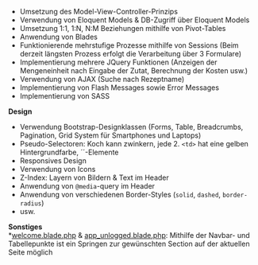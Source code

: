 * Umsetzung des Model-View-Controller-Prinzips
* Verwendung von Eloquent Models & DB-Zugriff über Eloquent Models
* Umsetzung 1:1, 1:N, N:M Beziehungen mithilfe von Pivot-Tables
* Anwendung von Blades
* Funktionierende mehrstufige Prozesse mithilfe von Sessions (Beim derzeit längsten Prozess erfolgt die Verarbeitung über 3 Formulare)
* Implementierung mehrere JQuery Funktionen (Anzeigen der Mengeneinheit nach Eingabe der Zutat, Berechnung der Kosten usw.)
* Verwendung von AJAX (Suche nach Rezeptname)
* Implementierung von Flash Messages sowie  Error Messages
* Implementierung von SASS

**Design**
* Verwendung Bootstrap-Designklassen (Forms, Table, Breadcrumbs, Pagination, Grid System für Smartphones und Laptops)
* Pseudo-Selectoren: Koch kann zwinkern, jede 2. `<td>` hat eine gelben Hintergrundfarbe, ´<a>´-Elemente
* Responsives Design
* Verwendung von Icons
* Z-Index: Layern von Bildern & Text im Header
* Anwendung von `@media`-query im Header
* Anwendung von verschiedenen Border-Styles (`solid`, `dashed`, `border-radius`)
* usw.

**Sonstiges**<br>
*[welcome.blade.php](https://gitlab.in.htwg-konstanz.de/lehre/meiglspe/sose20/wete/projects/kochbuch/-/blob/master/resources/views/welcome.blade.php) & [app_unlogged.blade.php](https://gitlab.in.htwg-konstanz.de/lehre/meiglspe/sose20/wete/projects/kochbuch/-/blob/master/resources/views/layouts/app_unlogged.blade.php): Mithilfe der Navbar- und Tabellepunkte ist ein Springen zur gewünschten Section auf der aktuellen Seite möglich